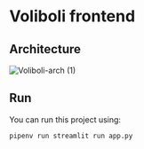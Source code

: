 # Voliboli frontend

## Architecture

![Voliboli-arch (1)](https://user-images.githubusercontent.com/48418580/225908369-3422423b-6ff6-45cb-8a5b-1254e235c36d.png)

## Run

You can run this project using:

	pipenv run streamlit run app.py
